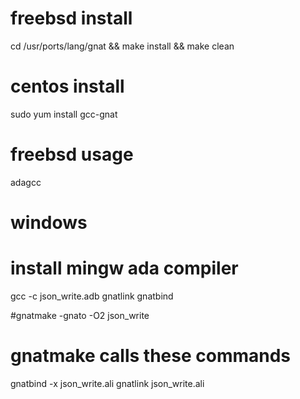 # freebsd install
cd /usr/ports/lang/gnat && make install && make clean

# centos install
sudo yum install gcc-gnat


# freebsd usage
adagcc

# windows
# install mingw ada compiler
gcc -c json_write.adb
gnatlink
gnatbind

#gnatmake -gnato -O2 json_write

# gnatmake calls these commands
gnatbind -x json_write.ali
gnatlink json_write.ali
